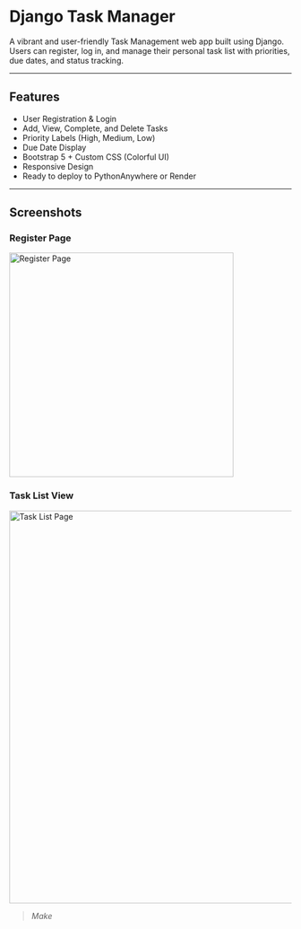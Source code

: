 #  Django Task Manager

A vibrant and user-friendly Task Management web app built using Django. Users can register, log in, and manage their personal task list with priorities, due dates, and status tracking.

---

##  Features

- User Registration & Login
-  Add, View, Complete, and Delete Tasks
-  Priority Labels (High, Medium, Low)
-  Due Date Display
-  Bootstrap 5 + Custom CSS (Colorful UI)
-  Responsive Design
-  Ready to deploy to PythonAnywhere or Render

---

##  Screenshots

###  Register Page  
<img src="screenshots/register.png" alt="Register Page" width="400"/>

###  Task List View  
<img src="screenshots/task_list.png" alt="Task List Page" width="700"/>

> _Make_

